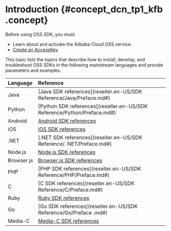 # Introduction {#concept_dcn_tp1_kfb .concept}

Before using OSS SDK, you must:

-   Learn about and activate the Alibaba Cloud OSS service.
-   [Create an AccessKey](https://www.alibabacloud.com/help/doc-detail/53045.htm).

This topic lists the topics that describe how to install, develop, and troubleshoot OSS SDKs in the following mainstream languages and provide parameters and examples.

|Language|Reference|
|:-------|:--------|
|Java|[Java SDK references](reseller.en-US/SDK Reference/Java/Preface.md#)|
|Python|[Python SDK references](reseller.en-US/SDK Reference/Python/Preface.md#)|
|Android|[Android SDK references](https://partners-intl.aliyun.com/help/doc-detail/64041.htm)|
|iOS|[iOS SDK references](https://partners-intl.aliyun.com/help/doc-detail/32055.htm)|
|.NET|[.NET SDK references](reseller.en-US/SDK Reference/. NET/Preface.md#)|
|Node.js|[Node.js SDK references](https://partners-intl.aliyun.com/help/doc-detail/32068.htm)|
|Browser.js|[Browser.js SDK references](https://partners-intl.aliyun.com/help/doc-detail/64041.htm)|
|PHP|[PHP SDK references](reseller.en-US/SDK Reference/PHP/Preface.md#)|
|C|[C SDK references](reseller.en-US/SDK Reference/C/Preface.md#)|
|Ruby|[Ruby SDK references](https://partners-intl.aliyun.com/help/doc-detail/32114.htm)|
|Go|[Go SDK references](reseller.en-US/SDK Reference/Go/Preface .md#)|
|Media-C|[Media-C SDK references](https://partners-intl.aliyun.com/help/doc-detail/32159.htm)|

